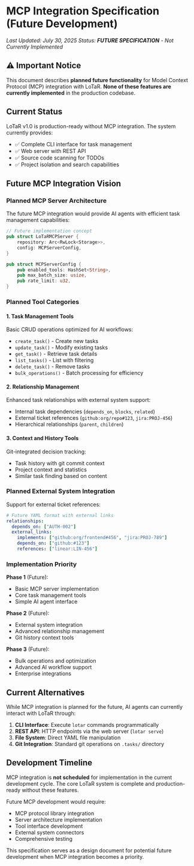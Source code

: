 # MCP Integration Specification (Future Development)

*Last Updated: July 30, 2025*
*Status: **FUTURE SPECIFICATION** - Not Currently Implemented*

## ⚠️ Important Notice

This document describes **planned future functionality** for Model Context Protocol (MCP) integration with LoTaR. **None of these features are currently implemented** in the production codebase.

## Current Status

LoTaR v1.0 is production-ready without MCP integration. The system currently provides:
- ✅ Complete CLI interface for task management
- ✅ Web server with REST API
- ✅ Source code scanning for TODOs  
- ✅ Project isolation and search capabilities

## Future MCP Integration Vision

### Planned MCP Server Architecture

The future MCP integration would provide AI agents with efficient task management capabilities:

```rust
// Future implementation concept
pub struct LoTaRMCPServer {
    repository: Arc<RwLock<Storage>>,
    config: MCPServerConfig,
}

pub struct MCPServerConfig {
    pub enabled_tools: HashSet<String>,
    pub max_batch_size: usize,
    pub rate_limit: u32,
}
```

### Planned Tool Categories

#### 1. Task Management Tools
Basic CRUD operations optimized for AI workflows:
- `create_task()` - Create new tasks
- `update_task()` - Modify existing tasks  
- `get_task()` - Retrieve task details
- `list_tasks()` - List with filtering
- `delete_task()` - Remove tasks
- `bulk_operations()` - Batch processing for efficiency

#### 2. Relationship Management
Enhanced task relationships with external system support:
- Internal task dependencies (`depends_on`, `blocks`, `related`)
- External ticket references (`github:org/repo#123`, `jira:PROJ-456`)
- Hierarchical relationships (`parent`, `children`)

#### 3. Context and History Tools
Git-integrated decision tracking:
- Task history with git commit context
- Project context and statistics
- Similar task finding based on content

### Planned External System Integration

Support for external ticket references:
```yaml
# Future YAML format with external links
relationships:
  depends_on: ["AUTH-002"]
  external_links:
    implements: ["github:org/frontend#456", "jira:PROJ-789"]
    depends_on: ["github:#123"]
    references: ["linear:LIN-456"]
```

### Implementation Priority

**Phase 1** (Future):
- Basic MCP server implementation
- Core task management tools
- Simple AI agent interface

**Phase 2** (Future):
- External system integration
- Advanced relationship management
- Git history context tools

**Phase 3** (Future):
- Bulk operations and optimization
- Advanced AI workflow support
- Enterprise integrations

## Current Alternatives

While MCP integration is planned for the future, AI agents can currently interact with LoTaR through:

1. **CLI Interface**: Execute `lotar` commands programmatically
2. **REST API**: HTTP endpoints via the web server (`lotar serve`)
3. **File System**: Direct YAML file manipulation
4. **Git Integration**: Standard git operations on `.tasks/` directory

## Development Timeline

MCP integration is **not scheduled** for implementation in the current development cycle. The core LoTaR system is complete and production-ready without these features.

Future MCP development would require:
- MCP protocol library integration
- Server architecture implementation  
- Tool interface development
- External system connectors
- Comprehensive testing

This specification serves as a design document for potential future development when MCP integration becomes a priority.
